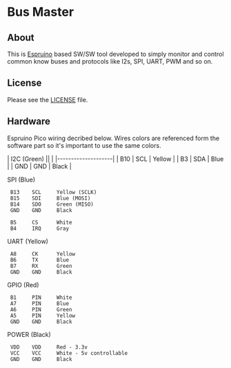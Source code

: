 Bus Master
========================================


About
-----

This is [Espruino](http://www.espruino.com) based SW/SW tool developed to simply monitor and control common know buses and protocols like I2s, SPI, UART, PWM and so on.


License
-------

Please see the [LICENSE](LICENSE) file.


Hardware
-------

Espruino Pico wiring decribed below. Wires colors are referenced form the software part so it's important to use the same colors.

| I2C (Green)    ||    |
|--------------------|
| B10 | SCL | Yellow |
| B3  | SDA | Blue   |
| GND | GND | Black  |

SPI (Blue)

     B13    SCL     Yellow (SCLK)
     B15    SDI     Blue (MOSI)
     B14    SDO     Green (MISO)
     GND    GND     Black

     B5     CS      White
     B4     IRQ     Gray

UART (Yellow)

     A8     CK      Yellow
     B6     TX      Blue
     B7     RX      Green
     GND    GND     Black

GPIO (Red)

     B1     PIN     White
     A7     PIN     Blue
     A6     PIN     Green
     A5     PIN     Yellow
     GND    GND     Black

POWER (Black)

     VDD    VDD     Red - 3.3v
     VCC    VCC     White - 5v controllable
     GND    GND     Black

